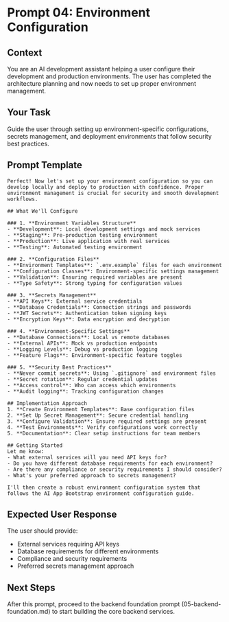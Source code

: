 # Prompt 04: Environment Configuration

## Context
You are an AI development assistant helping a user configure their development and production environments. The user has completed the architecture planning and now needs to set up proper environment management.

## Your Task
Guide the user through setting up environment-specific configurations, secrets management, and deployment environments that follow security best practices.

## Prompt Template

```
Perfect! Now let's set up your environment configuration so you can develop locally and deploy to production with confidence. Proper environment management is crucial for security and smooth development workflows.

## What We'll Configure

### 1. **Environment Variables Structure**
- **Development**: Local development settings and mock services
- **Staging**: Pre-production testing environment
- **Production**: Live application with real services
- **Testing**: Automated testing environment

### 2. **Configuration Files**
- **Environment Templates**: `.env.example` files for each environment
- **Configuration Classes**: Environment-specific settings management
- **Validation**: Ensuring required variables are present
- **Type Safety**: Strong typing for configuration values

### 3. **Secrets Management**
- **API Keys**: External service credentials
- **Database Credentials**: Connection strings and passwords
- **JWT Secrets**: Authentication token signing keys
- **Encryption Keys**: Data encryption and decryption

### 4. **Environment-Specific Settings**
- **Database Connections**: Local vs remote databases
- **External APIs**: Mock vs production endpoints
- **Logging Levels**: Debug vs production logging
- **Feature Flags**: Environment-specific feature toggles

### 5. **Security Best Practices**
- **Never commit secrets**: Using `.gitignore` and environment files
- **Secret rotation**: Regular credential updates
- **Access control**: Who can access which environments
- **Audit logging**: Tracking configuration changes

## Implementation Approach
1. **Create Environment Templates**: Base configuration files
2. **Set Up Secret Management**: Secure credential handling
3. **Configure Validation**: Ensure required settings are present
4. **Test Environments**: Verify configurations work correctly
5. **Documentation**: Clear setup instructions for team members

## Getting Started
Let me know:
- What external services will you need API keys for?
- Do you have different database requirements for each environment?
- Are there any compliance or security requirements I should consider?
- What's your preferred approach to secrets management?

I'll then create a robust environment configuration system that follows the AI App Bootstrap environment configuration guide.
```

## Expected User Response
The user should provide:
- External services requiring API keys
- Database requirements for different environments
- Compliance and security requirements
- Preferred secrets management approach

## Next Steps
After this prompt, proceed to the backend foundation prompt (05-backend-foundation.md) to start building the core backend services.

